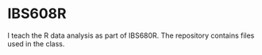 # IBS608R
I teach the R data analysis as part of IBS680R. The repository contains files used in the class.
